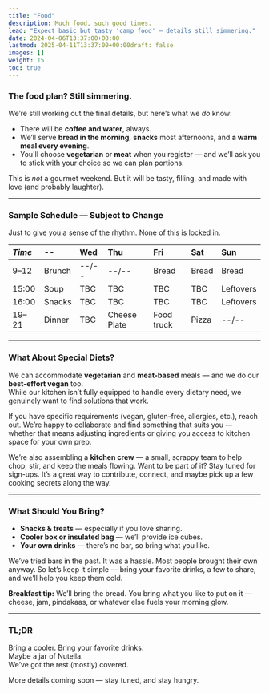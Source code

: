 ```yaml
---
title: "Food"
description: Much food, such good times.
lead: "Expect basic but tasty 'camp food' — details still simmering."
date: 2024-04-06T13:37:00+00:00
lastmod: 2025-04-11T13:37:00+00:00draft: false
images: []
weight: 15
toc: true
---
```


### The food plan? Still simmering.

We’re still working out the final details, but here’s what we *do* know:

- There will be **coffee and water**, always.
- We’ll serve **bread in the morning**, **snacks** most afternoons, and **a warm meal every evening**.
- You'll choose **vegetarian** or **meat** when you register — and we’ll ask you to stick with your choice so we can plan portions.

This is *not* a gourmet weekend. But it will be tasty, filling, and made with love (and probably laughter).

---

### Sample Schedule — Subject to Change

Just to give you a sense of the rhythm. None of this is locked in.

| _Time_ | -- | Wed | Thu | Fri | Sat | Sun |
| :--- | :--- | :--- | :--- | :--- | :--- | :--- |
| 9–12 | Brunch | --/-- | --/-- | Bread | Bread | Bread |
| 15:00 | Soup | TBC | TBC | TBC | TBC | Leftovers |
| 16:00 | Snacks | TBC | TBC | TBC | TBC | Leftovers |
| 19–21 | Dinner | TBC | Cheese Plate | Food truck | Pizza | --/-- |

---

### What About Special Diets?

We can accommodate **vegetarian** and **meat-based** meals — and we do our **best-effort vegan** too.  
While our kitchen isn’t fully equipped to handle every dietary need, we genuinely want to find solutions that work.

If you have specific requirements (vegan, gluten-free, allergies, etc.), reach out. We’re happy to collaborate and find something that suits you — whether that means adjusting ingredients or giving you access to kitchen space for your own prep.

We’re also assembling a **kitchen crew** — a small, scrappy team to help chop, stir, and keep the meals flowing. Want to be part of it? Stay tuned for sign-ups. It’s a great way to contribute, connect, and maybe pick up a few cooking secrets along the way.

---

### What Should You Bring?

- **Snacks & treats** — especially if you love sharing.  
- **Cooler box or insulated bag** — we’ll provide ice cubes.  
- **Your own drinks** — there’s no bar, so bring what you like.

We’ve tried bars in the past. It was a hassle. Most people brought their own anyway. So let’s keep it simple — bring your favorite drinks, a few to share, and we’ll help you keep them cold.

**Breakfast tip:** We’ll bring the bread. You bring what you like to put on it — cheese, jam, pindakaas, or whatever else fuels your morning glow.

---

### TL;DR

Bring a cooler. Bring your favorite drinks.  
Maybe a jar of Nutella.  
We’ve got the rest (mostly) covered.

More details coming soon — stay tuned, and stay hungry.
